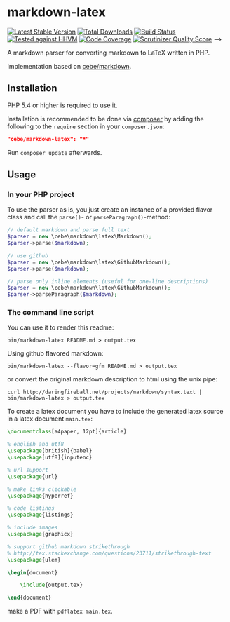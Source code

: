 markdown-latex
==============

[![Latest Stable Version](https://poser.pugx.org/cebe/markdown-latex/v/stable.png)](https://packagist.org/packages/cebe/markdown-latex)
[![Total Downloads](https://poser.pugx.org/cebe/markdown-latex/downloads.png)](https://packagist.org/packages/cebe/markdown-latex)
[![Build Status](https://travis-ci.org/cebe/markdown-latex.svg?branch=master)](https://travis-ci.org/cebe/markdown-latex)
[![Tested against HHVM](http://hhvm.h4cc.de/badge/cebe/markdown-latex.png)](http://hhvm.h4cc.de/package/cebe/markdown-latex)
[![Code Coverage](https://scrutinizer-ci.com/g/cebe/markdown-latex/badges/coverage.png?s=db6af342d55bea649307ef311fbd536abb9bab76)](https://scrutinizer-ci.com/g/cebe/markdown-latex/)
[![Scrutinizer Quality Score](https://scrutinizer-ci.com/g/cebe/markdown-latex/badges/quality-score.png?s=17448ca4d140429fd687c58ff747baeb6568d528)](https://scrutinizer-ci.com/g/cebe/markdown-latex/) -->



A markdown parser for converting markdown to LaTeX written in PHP.

Implementation based on [cebe/markdown][].

[cebe/markdown]: https://github.com/cebe/markdown "A markdown parser for PHP"


Installation
------------

PHP 5.4 or higher is required to use it.

Installation is recommended to be done via [composer][] by adding the following to the `require` section in your `composer.json`:

```json
"cebe/markdown-latex": "*"
```

Run `composer update` afterwards.

[composer]: https://getcomposer.org/ "The PHP package manager"

Usage
-----

### In your PHP project

To use the parser as is, you just create an instance of a provided flavor class and call the `parse()`-
or `parseParagraph()`-method:

```php
// default markdown and parse full text
$parser = new \cebe\markdown\latex\Markdown();
$parser->parse($markdown);

// use github
$parser = new \cebe\markdown\latex\GithubMarkdown();
$parser->parse($markdown);

// parse only inline elements (useful for one-line descriptions)
$parser = new \cebe\markdown\latex\GithubMarkdown();
$parser->parseParagraph($markdown);
```

### The command line script

You can use it to render this readme:

    bin/markdown-latex README.md > output.tex

Using github flavored markdown:

    bin/markdown-latex --flavor=gfm README.md > output.tex

or convert the original markdown description to html using the unix pipe:

    curl http://daringfireball.net/projects/markdown/syntax.text | bin/markdown-latex > output.tex

To create a latex document you have to include the generated latex source in a latex document `main.tex`:

```tex
\documentclass[a4paper, 12pt]{article}

% english and utf8
\usepackage[british]{babel}
\usepackage[utf8]{inputenc}

% url support
\usepackage{url}

% make links clickable
\usepackage{hyperref}

% code listings
\usepackage{listings}

% include images
\usepackage{graphicx}

% support github markdown strikethrough
% http://tex.stackexchange.com/questions/23711/strikethrough-text
\usepackage{ulem}

\begin{document}

	\include{output.tex}

\end{document}
```

make a PDF with `pdflatex main.tex`.
